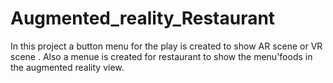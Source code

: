 # Augmented_reality_Restaurant
In this project a button menu for the play is created to show AR scene or VR scene .
Also a menue is created for restaurant to show the menu'foods in the augmented reality view.
